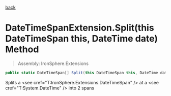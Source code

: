 ﻿

[back](/IronSphere.Extensions/types/DateTimeSpanExtension)

# DateTimeSpanExtension.Split(this DateTimeSpan this, DateTime date) Method

> Assembly: IronSphere.Extensions

```csharp
public static DateTimeSpan[] Split(this DateTimeSpan this, DateTime date)
```

Splits a &lt;see cref=&quot;T:IronSphere.Extensions.DateTimeSpan&quot; /&gt; at a &lt;see cref=&quot;T:System.DateTime&quot; /&gt; into 2 spans

 